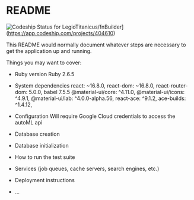 # README

![Codeship Status for LegioTitanicus/fnBuilder](https://app.codeship.com/projects/cc6508d0-b66c-0138-ca91-36f1bf86f792/status?branch=master)](https://app.codeship.com/projects/404610)

This README would normally document whatever steps are necessary to get the
application up and running.

Things you may want to cover:

- Ruby version
  Ruby 2.6.5
- System dependencies
  react: ~16.8.0,
  react-dom: ~16.8.0,
  react-router-dom: 5.0.0,
  babel 7.5.5
  @material-ui/core: ^4.11.0,
  @material-ui/icons: ^4.9.1,
  @material-ui/lab: ^4.0.0-alpha.56,
  react-ace: ^9.1.2,
  ace-builds: ^1.4.12,
- Configuration
  Will require Google Cloud credentials to access the autoML api
- Database creation

- Database initialization

- How to run the test suite

- Services (job queues, cache servers, search engines, etc.)

- Deployment instructions

- ...
